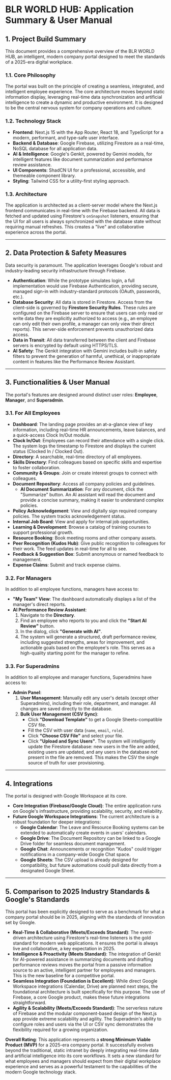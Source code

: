 
# BLR WORLD HUB: Application Summary & User Manual

## 1. Project Build Summary

This document provides a comprehensive overview of the BLR WORLD HUB, an intelligent, modern company portal designed to meet the standards of a 2025-era digital workplace.

### 1.1. Core Philosophy

The portal was built on the principle of creating a seamless, integrated, and intelligent employee experience. The core architecture moves beyond static information display, leveraging real-time data synchronization and artificial intelligence to create a dynamic and productive environment. It is designed to be the central nervous system for company operations and culture.

### 1.2. Technology Stack

*   **Frontend**: Next.js 15 with the App Router, React 18, and TypeScript for a modern, performant, and type-safe user interface.
*   **Backend & Database**: Google Firebase, utilizing Firestore as a real-time, NoSQL database for all application data.
*   **AI & Intelligence**: Google's Genkit, powered by Gemini models, for intelligent features like document summarization and performance review assistance.
*   **UI Components**: ShadCN UI for a professional, accessible, and themeable component library.
*   **Styling**: Tailwind CSS for a utility-first styling approach.

### 1.3. Architecture

The application is architected as a client-server model where the Next.js frontend communicates in real-time with the Firebase backend. All data is fetched and updated using Firestore's `onSnapshot` listeners, ensuring that the UI for all users is always synchronized with the database state without requiring manual refreshes. This creates a "live" and collaborative experience across the portal.

---

## 2. Data Protection & Safety Measures

Data security is paramount. The application leverages Google's robust and industry-leading security infrastructure through Firebase.

*   **Authentication**: While the prototype simulates login, a full implementation would use Firebase Authentication, providing secure, managed sign-in with industry-standard protocols (OAuth, passwords, etc.).
*   **Database Security**: All data is stored in Firestore. Access from the client-side is governed by **Firestore Security Rules**. These rules are configured on the Firebase server to ensure that users can only read or write data they are explicitly authorized to access (e.g., an employee can only edit their own profile, a manager can only view their direct reports). This server-side enforcement prevents unauthorized data access.
*   **Data in Transit**: All data transferred between the client and Firebase servers is encrypted by default using HTTPS/TLS.
*   **AI Safety**: The Genkit integration with Gemini includes built-in safety filters to prevent the generation of harmful, unethical, or inappropriate content in features like the Performance Review Assistant.

---

## 3. Functionalities & User Manual

The portal's features are designed around distinct user roles: **Employee**, **Manager**, and **Superadmin**.

### 3.1. For All Employees

*   **Dashboard**: The landing page provides an at-a-glance view of key information, including real-time HR announcements, leave balances, and a quick-access Clock In/Out module.
*   **Clock In/Out**: Employees can record their attendance with a single click. The system logs the timestamp to Firestore and displays the current status (Clocked In / Clocked Out).
*   **Directory**: A searchable, real-time directory of all employees.
*   **Skills Directory**: Find colleagues based on specific skills and expertise to foster collaboration.
*   **Community & Groups**: Join or create interest groups to connect with colleagues.
*   **Document Repository**: Access all company policies and guidelines.
    *   **AI Document Summarization**: For any document, click the "Summarize" button. An AI assistant will read the document and provide a concise summary, making it easier to understand complex policies.
*   **Policy Acknowledgement**: View and digitally sign required company policies. The system tracks acknowledgement status.
*   **Internal Job Board**: View and apply for internal job opportunities.
*   **Learning & Development**: Browse a catalog of training courses to support professional growth.
*   **Resource Booking**: Book meeting rooms and other company assets.
*   **Peer Recognition (Kudos Hub)**: Give public recognition to colleagues for their work. The feed updates in real-time for all to see.
*   **Feedback & Suggestion Box**: Submit anonymous or named feedback to management.
*   **Expense Claims**: Submit and track expense claims.

### 3.2. For Managers

In addition to all employee functions, managers have access to:

*   **"My Team" View**: The dashboard automatically displays a list of the manager's direct reports.
*   **AI Performance Review Assistant**:
    1.  Navigate to the **Directory**.
    2.  Find an employee who reports to you and click the **"Start AI Review"** button.
    3.  In the dialog, click **"Generate with AI"**.
    4.  The system will generate a structured, draft performance review, including suggested strengths, areas for improvement, and actionable goals based on the employee's role. This serves as a high-quality starting point for the manager to refine.

### 3.3. For Superadmins

In addition to all employee and manager functions, Superadmins have access to:

*   **Admin Panel**:
    1.  **User Management**: Manually edit any user's details (except other Superadmins), including their role, department, and manager. All changes are saved directly to the database.
    2.  **Bulk User Management (CSV Sync)**:
        *   Click **"Download Template"** to get a Google Sheets-compatible CSV file.
        *   Fill the CSV with user data (`name`, `email`, `role`).
        *   Click **"Choose CSV File"** and select your file.
        *   Click **"Upload and Sync Users"**. The system will intelligently update the Firestore database: new users in the file are added, existing users are updated, and any users in the database *not* present in the file are removed. This makes the CSV the single source of truth for user provisioning.

---

## 4. Integrations

The portal is designed with Google Workspace at its core.

*   **Core Integration (Firebase/Google Cloud)**: The entire application runs on Google's infrastructure, providing scalability, security, and reliability.
*   **Future Google Workspace Integrations**: The current architecture is a robust foundation for deeper integrations:
    *   **Google Calendar**: The Leave and Resource Booking systems can be extended to automatically create events in users' calendars.
    *   **Google Drive**: The Document Repository can be linked to a Google Drive folder for seamless document management.
    *   **Google Chat**: Announcements or recognition "Kudos" could trigger notifications in a company-wide Google Chat space.
    *   **Google Sheets**: The CSV upload is already designed for compatibility, but future automations could pull data directly from a designated Google Sheet.

---

## 5. Comparison to 2025 Industry Standards & Google's Standards

This portal has been explicitly designed to serve as a benchmark for what a company portal should be in 2025, aligning with the standards of innovation set by Google.

*   **Real-Time & Collaborative (Meets/Exceeds Standard)**: The event-driven architecture using Firestore's real-time listeners is the gold standard for modern web applications. It ensures the portal is always live and collaborative, a key expectation in 2025.
*   **Intelligence & Proactivity (Meets Standard)**: The integration of Genkit for AI-powered assistance in summarizing documents and drafting performance reviews moves the portal from a passive information source to an active, intelligent partner for employees and managers. This is the new baseline for a competitive portal.
*   **Seamless Integration (Foundation is Excellent)**: While direct Google Workspace integrations (Calendar, Drive) are planned next steps, the foundational architecture is built specifically for this purpose. The use of Firebase, a core Google product, makes these future integrations straightforward.
*   **Agility & Scalability (Meets/Exceeds Standard)**: The serverless nature of Firebase and the modular component-based design of the Next.js app provide extreme scalability and agility. The Superadmin's ability to configure roles and users via the UI or CSV sync demonstrates the flexibility required for a growing organization.

**Overall Rating**: This application represents a **strong Minimum Viable Product (MVP)** for a 2025-era company portal. It successfully evolves beyond the traditional, static intranet by deeply integrating real-time data and artificial intelligence into its core workflows. It sets a new standard for what employees and managers should expect from their digital workplace experience and serves as a powerful testament to the capabilities of the modern Google technology stack.


